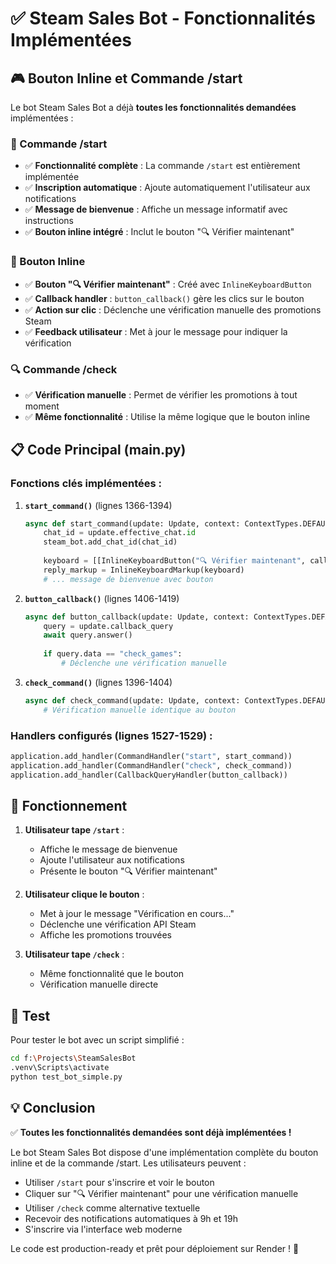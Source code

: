 # ✅ Steam Sales Bot - Fonctionnalités Implémentées

## 🎮 Bouton Inline et Commande /start

Le bot Steam Sales Bot a déjà **toutes les fonctionnalités demandées** implémentées :

### 📱 Commande /start
- ✅ **Fonctionnalité complète** : La commande `/start` est entièrement implémentée
- ✅ **Inscription automatique** : Ajoute automatiquement l'utilisateur aux notifications
- ✅ **Message de bienvenue** : Affiche un message informatif avec instructions
- ✅ **Bouton inline intégré** : Inclut le bouton "🔍 Vérifier maintenant"

### 🔵 Bouton Inline
- ✅ **Bouton "🔍 Vérifier maintenant"** : Créé avec `InlineKeyboardButton`
- ✅ **Callback handler** : `button_callback()` gère les clics sur le bouton
- ✅ **Action sur clic** : Déclenche une vérification manuelle des promotions Steam
- ✅ **Feedback utilisateur** : Met à jour le message pour indiquer la vérification

### 🔍 Commande /check
- ✅ **Vérification manuelle** : Permet de vérifier les promotions à tout moment
- ✅ **Même fonctionnalité** : Utilise la même logique que le bouton inline

## 📋 Code Principal (main.py)

### Fonctions clés implémentées :

1. **`start_command()`** (lignes 1366-1394)
   ```python
   async def start_command(update: Update, context: ContextTypes.DEFAULT_TYPE):
       chat_id = update.effective_chat.id
       steam_bot.add_chat_id(chat_id)
       
       keyboard = [[InlineKeyboardButton("🔍 Vérifier maintenant", callback_data="check_games")]]
       reply_markup = InlineKeyboardMarkup(keyboard)
       # ... message de bienvenue avec bouton
   ```

2. **`button_callback()`** (lignes 1406-1419)
   ```python
   async def button_callback(update: Update, context: ContextTypes.DEFAULT_TYPE):
       query = update.callback_query
       await query.answer()
       
       if query.data == "check_games":
           # Déclenche une vérification manuelle
   ```

3. **`check_command()`** (lignes 1396-1404)
   ```python
   async def check_command(update: Update, context: ContextTypes.DEFAULT_TYPE):
       # Vérification manuelle identique au bouton
   ```

### Handlers configurés (lignes 1527-1529) :
```python
application.add_handler(CommandHandler("start", start_command))
application.add_handler(CommandHandler("check", check_command))
application.add_handler(CallbackQueryHandler(button_callback))
```

## 🎯 Fonctionnement

1. **Utilisateur tape `/start`** :
   - Affiche le message de bienvenue
   - Ajoute l'utilisateur aux notifications
   - Présente le bouton "🔍 Vérifier maintenant"

2. **Utilisateur clique le bouton** :
   - Met à jour le message "Vérification en cours..."
   - Déclenche une vérification API Steam
   - Affiche les promotions trouvées

3. **Utilisateur tape `/check`** :
   - Même fonctionnalité que le bouton
   - Vérification manuelle directe

## 🚀 Test

Pour tester le bot avec un script simplifié :
```bash
cd f:\Projects\SteamSalesBot
.venv\Scripts\activate
python test_bot_simple.py
```

## 💡 Conclusion

✅ **Toutes les fonctionnalités demandées sont déjà implémentées !**

Le bot Steam Sales Bot dispose d'une implémentation complète du bouton inline et de la commande /start. Les utilisateurs peuvent :

- Utiliser `/start` pour s'inscrire et voir le bouton
- Cliquer sur "🔍 Vérifier maintenant" pour une vérification manuelle
- Utiliser `/check` comme alternative textuelle
- Recevoir des notifications automatiques à 9h et 19h
- S'inscrire via l'interface web moderne

Le code est production-ready et prêt pour déploiement sur Render ! 🎉
